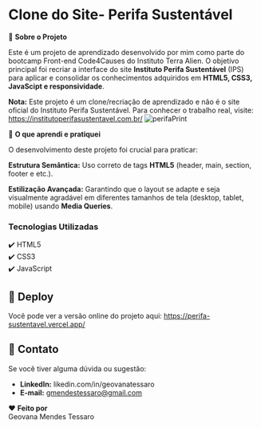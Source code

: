 # Clone do Site- Perifa Sustentável

🚀 <strong>Sobre o Projeto</strong>

Este é um projeto de aprendizado desenvolvido por mim como parte do bootcamp Front-end Code4Causes do Instituto Terra Alien.
O objetivo principal foi recriar a interface do site **Instituto Perifa Sustentável** (IPS) para aplicar e consolidar os conhecimentos adquiridos em **HTML5, CSS3, JavaScipt e responsividade**.

**Nota:** Este projeto é um clone/recriação de aprendizado e não é o site oficial do Instituto Perifa Sustentável. Para conhecer o trabalho real, visite: https://institutoperifasustentavel.com.br/
![perifaPrint](https://github.com/user-attachments/assets/e13d39f1-cdfe-4de3-9fd3-dde35951826a)

🌟 **O que aprendi e pratiquei** <br>

O desenvolvimento deste projeto foi crucial para praticar:

**Estrutura Semântica:** Uso correto de tags **HTML5** (header, main, section, footer e etc.).

**Estilização Avançada:** Garantindo que o layout se adapte e seja visualmente agradável em diferentes tamanhos de tela (desktop, tablet, mobile) usando **Media Queries**.

### Tecnologias Utilizadas 

✔️ HTML5 <br>
✔️ CSS3 <br>
✔️ JavaScript

  ## 🔗 Deploy
  Você pode ver a versão online do projeto aqui: https://perifa-sustentavel.vercel.app/

  ## 🤝 Contato
  Se você tiver alguma dúvida ou sugestão:

  * **LinkedIn:** likedin.com/in/geovanatessaro 
  * **E-mail:** gmendestessaro@gmail.com
 
  ❤️ **Feito por** <br> Geovana Mendes Tessaro
   
